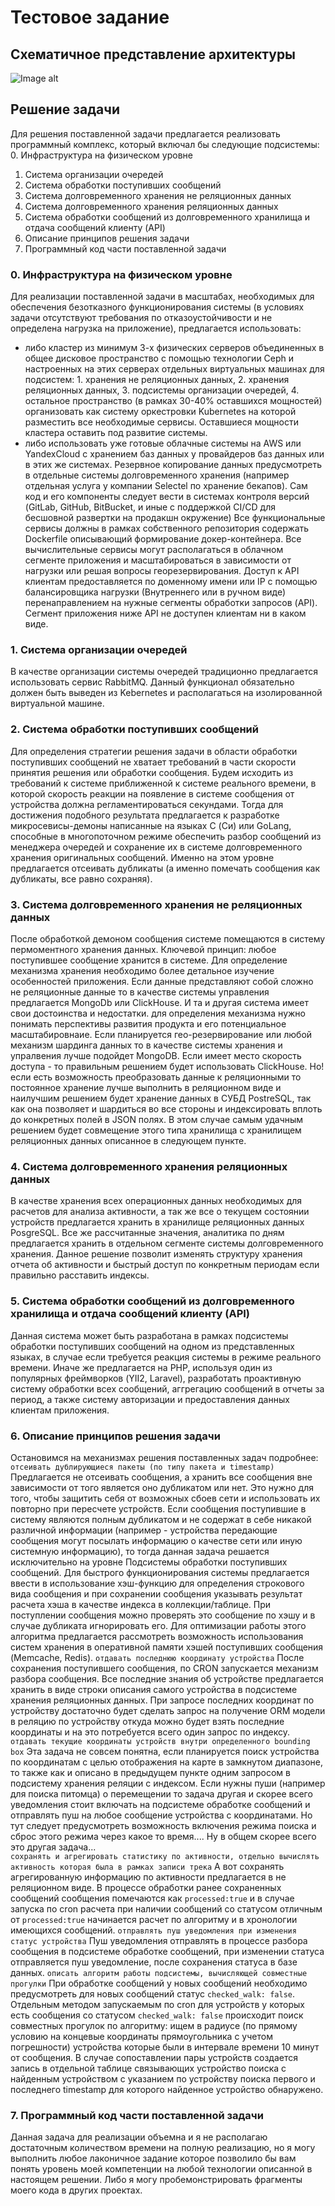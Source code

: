 # Тестовое задание
## Схематичное представление архитектуры
![Image alt](https://github.com/GorokhovDV/TestTaskVolgograd/raw/master/images/scheme.gif)
## Решение задачи
Для решения поставленной задачи предлагается реализовать программный комплекс, который включал бы следующие подсистемы:
0. Инфраструктура на физическом уровне
1. Система организации очередей
2. Система обработки поступивших сообщений
3. Система долговременного хранения не реляционных данных
4. Система долговременного хранения реляционных данных
5. Система обработки сообщений из долговременного хранилища и отдача сообщений клиенту (API)
6. Описание принципов решения задачи
7. Программный код части поставленной задачи 
### 0. Инфраструктура на физическом уровне
Для реализации поставленной задачи в масштабах, необходимых для обеспечения безотказного функционирования системы (в условиях задачи отсутствуют требования по отказоустойчивости и не определена нагрузка на приложение), предлагается использовать: 
* либо кластер из минимум 3-х физических серверов объединенных в общее дисковое пространство с помощью технологии Ceph и настроенных на этих серверах отдельных виртуальных машинах для подсистем: 1. хранения не реляционных данных, 2. хранения реляционных данных, 3. подсистемы организации очередей, 4. остальное пространство (в рамках 30-40% оставшихся мощностей) организовать как систему оркестровки Kubernetes на которой разместить все необходимые сервисы. Оставшиеся мощности кластера оставить под развитие системы.
* либо использовать уже готовые облачные системы на AWS или YandexCloud с хранением баз данных у провайдеров баз данных или в этих же системах.
Резервное копирование данных предусмотреть в отдельные системы долговременного хранения (например отдельная услуга у компании Selectel по хранение бекапов).
Сам код и его компоненты следует вести в системах контроля версий (GitLab, GitHub, BitBucket, и иные с поддержкой CI/CD для бесшовной развертки на продакшн окружение)
Все функциональные сервисы должны в рамках собственного репозитория содержать Dockerfile описывающий формирование докер-контейнера.
Все вычислительные сервисы могут располагаться в облачном сегменте приложения и масштабироваться в зависимости от нагрузки или решая вопросы георезервирования. Доступ к API клиентам предоставляется по доменному имени или IP с помощью балансировщика нагрузки (Внутреннего или в ручном виде) перенаправлением на нужные сегменты обработки запросов (API). Сегмент приложения ниже API не доступен клиентам ни в каком виде.
### 1. Система организации очередей
В качестве организации системы очередей традиционно предлагается использовать сервис RabbitMQ. Данный функционал обязательно должен быть выведен из Kebernetes и располагаться на изолированной виртуальной машине.
### 2. Система обработки поступивших сообщений
Для определения стратегии решения задачи в области обработки поступивших сообщений не хватает требований в части скорости принятия решения или обработки сообщения. Будем исходить из требований к системе приближенной к системе реального времени, в которой скорость реакции на появление в системе сообщения от устройства должна регламентироваться секундами. Тогда для достижения подобного результата предлагается к разработке микросевисы-демоны написанные на языках C (Си) или GoLang, способные в многопоточном режиме обеспечить разбор сообщений из менеджера очередей и сохранение их в системе долговременного хранения оригинальных сообщений.
Именно на этом уровне предлагается отсеивать дубликаты (а именно помечать сообщения как дубликаты, все равно сохраняя).
### 3. Система долговременного хранения не реляционных данных
После обработкой демоном сообщения системе помещаются в систему пермоментного хранения данных. Ключевой принцип: любое поступившее сообщение хранится в системе. Для определение механизма хранения необходимо более детальное изучение особенностей приложения. Если данные представляют собой сложно не реляционные данные то в качестве системы управления предлагается MongoDb или ClickHouse. И та и другая система имеет свои достоинства и недостатки. для определения механизма нужно понимать перспективы развития продукта и его потенциальное масштабировнаие. Если планируется гео-резервирование или любой механизм шардинга данных то в качестве системы хранения и упралвения лучше подойдет MongoDB. Если имеет место скорость доступа - то правильным решением будет использовать ClickHouse.
Но! если есть возможность преобразовать данные к реляционными то постоянное хранение лучше выполнить в реляционном виде и наилучшим решением будет хранение данных в СУБД PostreSQL, так как она позволяет и шардиться во все стороны и индексировать вплоть до конкретных полей в JSON полях. В этом случае самым удачным решением будет совмещение этого типа хранилища с хранилищем реляционных данных описанное в следующем пункте.
### 4. Система долговременного хранения реляционных данных
В качестве хранения всех операционных данных необходимых для расчетов для анализа активности, а так же все о текущем состоянии устройств предлагается хранить в хранилище реляционных данных PosgreSQL. Все же рассчитанные значения, аналитика по дням предлагается хранить в отдельном сегменте системы долговременного хранения. Данное решение позволит изменять структуру хранения отчета об активности и быстрый доступ по конкретным периодам если правильно расставить индексы.
### 5. Система обработки сообщений из долговременного хранилища и отдача сообщений клиенту (API)
Данная система может быть разработана в рамках подсистемы обработки поступивших сообщений на одном из представленных языках, в случае если требуется реакция системы в режиме реального времени. Иначе же предлагается на PHP, используя один из популярных фреймворков (YII2, Laravel), разработать проактивную систему обработки всех сообщений, аггрегацию сообщений в отчеты за период, а также систему авторизации и предоставления данных клиентам приложения.
### 6. Описание принципов решения задачи
Остановимся на механизмах решения поставленных задач подробнее:
``
отсеивать дублирующиеся пакеты (по типу пакета и timestamp)
``
Предлагается не отсеивать сообщения, а хранить все сообщения вне зависимости от того является оно дубликатом или нет. Это нужно для того, чтобы защитить себя от возможных сбоев сети и использовать их повторно при пересчете устройств. Если сообщения поступившие в систему являются полным дубликатом и не содержат в себе никакой различной информации (например - устройства передающие сообщения могут посылать информацию о качестве сети или иную системную информацию), то тогда данная задача решается исключительно на уровне Подсистемы обработки поступивших сообщений. Для быстрого функционирования системы предлагается ввести в использование хэш-функцию для определения строкового вида сообщения и при сохранении сообщения указывать результат расчета хэша в качестве индекса в коллекции/таблице. При поступлении сообщения можно проверять это сообщение по хэшу и в случае дубликата игнорировать его. Для оптимизации работы этого алгоритма предлагается рассмотреть возможность использования систем хранения в оперативной памяти хэшей поступивших сообщения (Memcache, Redis).
``
отдавать последнюю координату устройства
``
После сохранения поступившего сообщения, по CRON запускается механизм разбора сообщения. Все последние знания об устройстве предлагается хранить в виде строки описания самого устройства в подсистеме хранения реляционных данных. При запросе последних координат по устройству достаточно будет сделать запрос на получение ORM модели в реляцию по устройству откуда можно будет взять последние координаты и на это потребуется всего один запрос по индексу.
``
отдавать текущие координаты устройств внутри определенного bounding box
``
Эта задача не совсем понятна, если планируется поиск устройства по координатам с целью отображения на карте в замкнутом диапазоне, то также как и описано в предыдущем пункте одним запросом в подсистему хранения реляции с индексом. Если нужны пуши (например для поиска питомца) о перемещении то задача другая и скорее всего уведомления стоит включать на подсистеме обработке сообщений и отправлять пуш на любое сообщение устройства с координатами. Но тут следует предусмотреть возможность включения режима поиска и сброс этого режима через какое то время.... Ну в общем скорее всего это другая задача...  
``
сохранять и агрегировать статистику по активности, отдельно вычислять активность которая была в рамках записи трека
``
А вот сохранять агрегированную информацию по активности предлагается в не реляционном виде. В процессе обработки ранее сохраненных сообщений сообщения помечаются как ``processed:true``  и в случае запуска по cron расчета при наличии сообщений со статусом отличным от ``processed:true`` начинается расчет по алгоритму и в хронологии имеющихся сообщений.
``
отправлять пуш уведомления при изменения статус устройства
``
Пуш уведомления отправлять в процессе разбора сообщения в подсистеме обработке сообщений, при изменении статуса отправляется пуш уведомление, после сохранения статуса в базе данных.
``
описать алгоритм работы подсистемы, вычисляющей совместные прогулки
``
При обработке сообщений у новых сообщений необходимо предусмотреть для новых сообщений статус ```checked_walk: false```. Отдельным методом запускаемым по cron для устройств у которых есть сообщения со статусом ```checked_walk: false``` происходит поиск совместных прогулок по алгоритму: ищем в радиусе (по прямому условию на концевые координаты прямоугольника с учетом погрешности) устройства которые были в интервале времени 10 минут от сообщения. В случае сопоставлении пары устройств создается запись в отдельной таблице связывающих устройство поиска с найденным устройством с указанием по устройству поиска первого и последнего timestamp для которого найденное устройство обнаружено. 
### 7. Программный код части поставленной задачи
 
Данная задача для реализации объемна и я не располагаю достаточным количеством времени на полную реализацию, но я могу выполнить любое лаконичное задание которое позволило бы вам понять уровень моей компетенции на любой технологии описанной в настоящем решении. Либо я могу пробемонстрировать фрагменты моего кода в других проектах.
